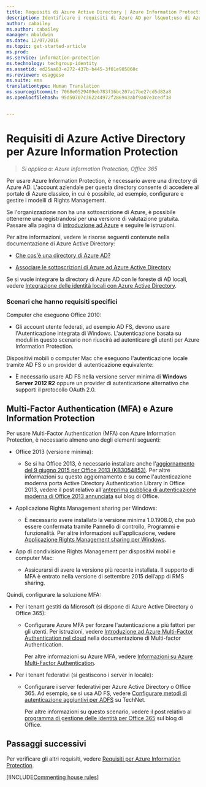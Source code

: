 ```yaml
---
title: Requisiti di Azure Active Directory | Azure Information Protection
description: Identificare i requisiti di Azure AD per l&quot;uso di Azure Information Protection, in modo che gli utenti possano essere autenticati.
author: cabailey
ms.author: cabailey
manager: mbaldwin
ms.date: 12/07/2016
ms.topic: get-started-article
ms.prod: 
ms.service: information-protection
ms.technology: techgroup-identity
ms.assetid: ed25aa83-e272-437b-b445-3f01e985860c
ms.reviewer: esaggese
ms.suite: ems
translationtype: Human Translation
ms.sourcegitcommit: 7068e0529409eb783f16bc207a17be27cd5d82a8
ms.openlocfilehash: 95d50707c362244972f286943abf9a07e3cedf38


---
```


# <a name="azure-active-directory-requirements-for-azure-information-protection"></a>Requisiti di Azure Active Directory per Azure Information Protection

>*Si applica a: Azure Information Protection, Office 365*

Per usare Azure Information Protection, è necessario avere una directory di Azure AD. L'account aziendale per questa directory consente di accedere al portale di Azure classico, in cui è possibile, ad esempio, configurare e gestire i modelli di Rights Management.

Se l'organizzazione non ha una sottoscrizione di Azure, è possibile ottenerne una registrandosi per una versione di valutazione gratuita. Passare alla pagina di [introduzione ad Azure](https://account.windowsazure.com/organization) e seguire le istruzioni.

Per altre informazioni, vedere le risorse seguenti contenute nella documentazione di Azure Active Directory:

-   [Che cos'è una directory di Azure AD?](/active-directory/active-directory-whatis)

-   [Associare le sottoscrizioni di Azure ad Azure Active Directory](/active-directory/active-directory-how-subscriptions-associated-directory)

Se si vuole integrare la directory di Azure AD con le foreste di AD locali, vedere [Integrazione delle identità locali con Azure Active Directory](/active-directory/active-directory-aadconnect).

### <a name="scenarios-that-have-specific-requirements"></a>Scenari che hanno requisiti specifici 

Computer che eseguono Office 2010: 

- Gli account utente federati, ad esempio AD FS, devono usare l'Autenticazione integrata di Windows. L'autenticazione basata su moduli in questo scenario non riuscirà ad autenticare gli utenti per Azure Information Protection.

Dispositivi mobili o computer Mac che eseguono l'autenticazione locale tramite AD FS o un provider di autenticazione equivalente:

- È necessario usare AD FS nella versione server minima di **Windows Server 2012 R2** oppure un provider di autenticazione alternativo che supporti il protocollo OAuth 2.0.

## <a name="multi-factor-authentication-mfa-and-azure-information-protection"></a>Multi-Factor Authentication (MFA) e Azure Information Protection
Per usare Multi-Factor Authentication (MFA) con Azure Information Protection, è necessario almeno uno degli elementi seguenti:

-   Office 2013 (versione minima):

    -   Se si ha Office 2013, è necessario installare anche l'[aggiornamento del 9 giugno 2015 per Office 2013 (KB3054853)](https://support.microsoft.com/kb/3054853). Per altre informazioni su questo aggiornamento e su come l'autenticazione moderna porta Active Directory Authentication Library in Office 2013, vedere il post relativo all'[anteprima pubblica di autenticazione moderna di Office 2013 annunciata](https://blogs.office.com/2015/03/23/office-2013-modern-authentication-public-preview-announced/) sul blog di Office.

-   Applicazione Rights Management sharing per Windows:

    -   È necessario avere installato la versione minima 1.0.1908.0, che può essere confermata tramite Pannello di controllo, Programmi e funzionalità. Per altre informazioni sull'applicazione, vedere [Applicazione Rights Management sharing per Windows](../rms-client/sharing-app-windows.md).

-   App di condivisione Rights Management per dispositivi mobili e computer Mac:

    -   Assicurarsi di avere la versione più recente installata. Il supporto di MFA è entrato nella versione di settembre 2015 dell’app di RMS sharing.

Quindi, configurare la soluzione MFA:

-   Per i tenant gestiti da Microsoft (si dispone di Azure Active Directory o Office 365):

    -   Configurare Azure MFA per forzare l'autenticazione a più fattori per gli utenti. Per istruzioni, vedere [Introduzione ad Azure Multi-Factor Authentication nel cloud](/multi-factor-authentication/multi-factor-authentication-get-started-cloud) nella documentazione di Multi-factor Authentication.

        Per altre informazioni su Azure MFA, vedere [Informazioni su Azure Multi-Factor Authentication](/multi-factor-authentication/multi-factor-authentication).

-   Per i tenant federativi (si gestiscono i server in locale):

    -   Configurare i server federativi per Azure Active Directory o Office 365. Ad esempio, se si usa AD FS, vedere [Configurare metodi di autenticazione aggiuntivi per ADFS](https://technet.microsoft.com/library/dn758113.aspx) su TechNet.

        Per altre informazioni su questo scenario, vedere il post relativo al [programma di gestione delle identità per Office 365](https://blogs.office.com/2014/01/30/the-works-with-office-365-identity-program-now-streamlined/) sul blog di Office.

## <a name="next-steps"></a>Passaggi successivi
Per verificare gli altri requisiti, vedere [Requisiti per Azure Information Protection](requirements-azure-rms.md).

[!INCLUDE[Commenting house rules](../includes/houserules.md)]



<!--HONumber=Jan17_HO4-->


